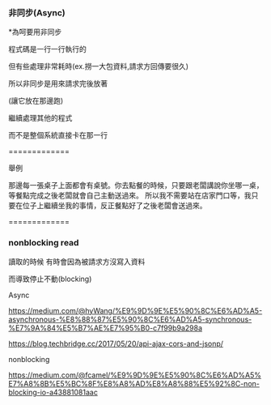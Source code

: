 ### 非同步(Async) ###



*為呵要用非同步

程式碼是一行一行執行的

但有些處理非常耗時(ex.撈一大包資料,請求方回傳要很久)

所以非同步是用來請求完後放著

(讓它放在那邊跑)

繼續處理其他的程式

而不是整個系統直接卡在那一行

=============

舉例

那邊每一張桌子上面都會有桌號。你去點餐的時候，只要跟老闆講說你坐哪一桌，等餐點完成之後老闆就會自己主動送過來。
所以我不需要站在店家門口等，我只要在位子上繼續坐我的事情，反正餐點好了之後老闆會送過來。

=============

### nonblocking read ###

讀取的時候 有時會因為被請求方沒寫入資料

而導致停止不動(blocking)


Async

https://medium.com/@hyWang/%E9%9D%9E%E5%90%8C%E6%AD%A5-asynchronous-%E8%88%87%E5%90%8C%E6%AD%A5-synchronous-%E7%9A%84%E5%B7%AE%E7%95%B0-c7f99b9a298a

https://blog.techbridge.cc/2017/05/20/api-ajax-cors-and-jsonp/

nonblocking

https://medium.com/@fcamel/%E9%9D%9E%E5%90%8C%E6%AD%A5%E7%A8%8B%E5%BC%8F%E8%A8%AD%E8%A8%88%E5%92%8C-non-blocking-io-a43881081aac
